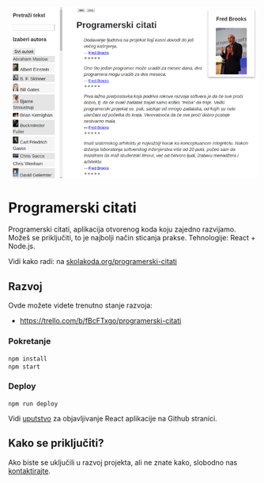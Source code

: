 [![](screen.png)](https://skolakoda.org/programerski-citati/)

# Programerski citati

Programerski citati, aplikacija otvorenog koda koju zajedno razvijamo. Možeš se priključiti, to je najbolji način sticanja prakse. Tehnologije: React + Node.js.

Vidi kako radi: na [skolakoda.org/programerski-citati](https://skolakoda.org/programerski-citati/)

## Razvoj

Ovde možete videte trenutno stanje razvoja:
- https://trello.com/b/fBcFTxgo/programerski-citati

### Pokretanje

```
npm install
npm start

```

### Deploy

```
npm run deploy
```

Vidi [uputstvo](https://github.com/facebookincubator/create-react-app/blob/master/packages/react-scripts/template/README.md#github-pages) za objavljivanje React aplikacije na Github stranici.

## Kako se priključiti?

Ako biste se uključili u razvoj projekta, ali ne znate kako, slobodno nas [kontaktirajte](https://skolakoda.org/kontakt).
